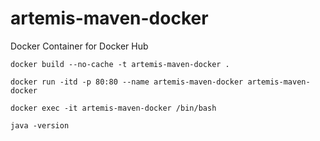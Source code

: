 # artemis-maven-docker
Docker Container for Docker Hub

	docker build --no-cache -t artemis-maven-docker .

	docker run -itd -p 80:80 --name artemis-maven-docker artemis-maven-docker

	docker exec -it artemis-maven-docker /bin/bash

	java -version